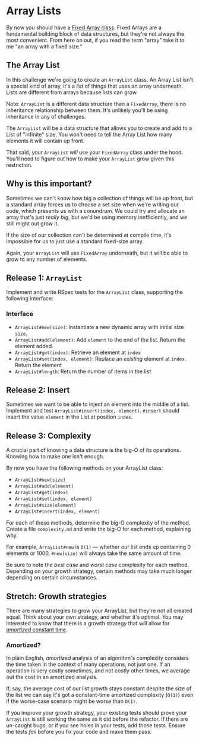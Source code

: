 # Array Lists

By now you should have a [Fixed Array class](../../../data-structures-array-challenge). Fixed Arrays are a fundamental building block of data structures, but they're not always the most convenient. From here on out, if you read the term "array" take it to me "an array with a fixed size."

## The Array List

In this challenge we're going to create an `ArrayList` class. An Array List isn't a special kind of array, it's a _list_ of things that uses an array underneath. Lists are different from arrays because lists can grow.

Note: `ArrayList` is a different data structure than a `FixedArray`, there is no inheritance relationship between them. It's unlikely you'll be using inheritance in any of challenges.

The `ArrayList` will be a data structure that allows you to create and add to a List of "infinite" size. You won't need to tell the Array List how many elements it will contain up front.

That said, your `ArrayList` _will_ use your `FixedArray` class under the hood. You'll need to figure out how to make your `ArrayList` grow given this restriction.

## Why is this important?

Sometimes we can't know how big a collection of things will be up front, but a standard array forces us to choose a set size when we're writing our code, which presents us with a conundrum. We could try and allocate an array that's just _really big_, but we'd be using memory inefficiently, and we still might out grow it.

If the size of our collection can't be determined at compile time, it's impossible for us to just use a standard fixed-size array.

Again, your `ArrayList` will use `FixedArray` underneath, but it will be able to grow to any number of elements.

## Release 1: `ArrayList`

Implement and write RSpec tests for the `ArrayList` class, supporting the following interface:

### Interface
 - `ArrayList#new(size)`: Instantiate a new dynamic array with initial size `size`.
 - `ArrayList#add(element)`: Add `element` to the end of the list. Return the element added.
 - `ArrayList#get(index)`: Retrieve an element at `index`
 - `ArrayList#set(index, element)`: Replace an _existing_ element at `index`. Return the element
 - `ArrayList#length`: Return the number of items in the list


## Release 2: Insert

Sometimes we want to be able to inject an element into the middle of a list. Implement and test `ArrayList#insert(index, element)`. `#insert` should insert the value `element` in the List at position `index`.

## Release 3: Complexity

A crucial part of knowing a data structure is the big-O of its operations. Knowing how to make one isn't enough.

By now you have the following methods on your ArrayList class:

- `ArrayList#new(size)`
- `ArrayList#add(element)`
- `ArrayList#get(index)`
- `ArrayList#set(index, element)`
- `ArrayList#size(element)`
- `ArrayList#insert(index, element)`

For each of these methods, determine the big-O complexity of the method. Create a file `complexity.md` and write the big-O for each method, explaining why.

For example, `ArrayList#new` is `O(1)` — whether our list ends up containing 0 elements or 1000, `#new(size)` will always take the same amount of time.

Be sure to note the _best case_ and _worst case_ complexity for each method. Depending on your growth strategy, certain methods may take much longer depending on certain circumstances.

## Stretch: Growth strategies

There are many strategies to grow your ArrayList, but they're not all created equal. Think about your own strategy, and whether it's optimal. You may interested to know that there is a growth strategy that will allow for [_amortized_ constant time](http://en.wikipedia.org/wiki/Amortized_analysis).

### Amortized?

In plain English, _amortized_ analysis of an algorithm's complexity considers the time taken in the context of many operations, not just one. If an operation is very costly sometimes, and not costly other times, we average out the cost in an amortized analysis.

If, say, the average cost of our list growth stays constant despite the size of the list we can say it's got a constant-time amortized complexity (`O(1)`) even if the worse-case scenario might be worse than `O(1)`.

If you improve your growth strategy, your existing tests should prove your `ArrayList` is still working the same as it did before the refactor. If there are un-caught bugs, or if you see holes in your tests, add those tests. Ensure the tests _fail_ before you fix your code and make them pass.
